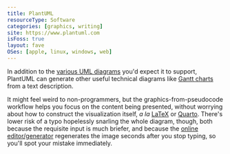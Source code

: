 ```yaml
---
title: PlantUML
resourceType: Software
categories: [graphics, writing]
site: https://www.plantuml.com
isFoss: true
layout: fave
OSes: [apple, linux, windows, web]
---
```


In addition to the [various UML diagrams](https://en.wikipedia.org/wiki/Unified_Modeling_Language) you'd expect it to support, PlantUML can generate other useful technical diagrams like [Gantt charts](https://en.wikipedia.org/wiki/Gantt_chart) from a text description.

It might feel weird to non-programmers, but the graphics-from-pseudocode workflow helps you focus on the content being presented, without worrying about how to construct the visualization itself, *a la* [LaTeX](./latex.html) or [Quarto](./quarto.html). There's lower risk of a typo hopelessly snarling the whole diagram, though, both because the requisite input is much briefer, and because the [online editor/generator](https://www.plantuml.com/plantuml) regenerates the image seconds after you stop typing, so you'll spot your mistake immediately.